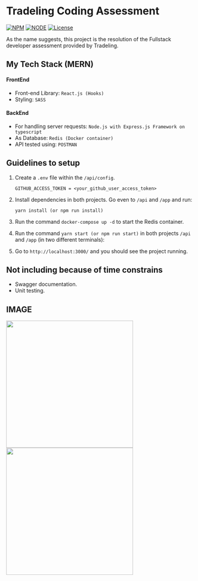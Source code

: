 # Tradeling Coding Assessment
[![NPM](https://img.shields.io/static/v1?label=npm&message=6.14.10&color=blue)](https://shields.io/)
[![NODE](https://img.shields.io/static/v1?label=node&message=14.15.4&color=success)](https://shields.io/)
[![License](https://img.shields.io/badge/license-MIT-green.svg)](https://shields.io/)

As the name suggests, this project is the resolution of the Fullstack developer assessment provided by Tradeling.

## My Tech Stack (MERN)

#### FrontEnd
* Front-end Library: `React.js (Hooks)`
* Styling: `SASS`

#### BackEnd
* For handling server requests: `Node.js with Express.js Framework on typescript`
* As Database: `Redis (Docker container)`
* API tested using: `POSTMAN`

## Guidelines to setup
1. Create a `.env` file within the `/api/config`.
    ```
    GITHUB_ACCESS_TOKEN = <your_github_user_access_token>
    ```
2. Install dependencies in both projects. Go even to `/api` and `/app` and run: 
    ```
    yarn install (or npm run install)
    ```
3. Run the command `docker-compose up -d` to start the Redis container.

4. Run the command `yarn start (or npm run start)` in both projects `/api` and `/app` (in two different terminals): 

5. Go to `http://localhost:3000/` and you should see the project running.

## Not including because of time constrains
* Swagger documentation.
* Unit testing.

## IMAGE
<img src="https://tradeling.s3.amazonaws.com/Screen+Shot+2021-02-03+at+11.44.45+PM.png" width=340px />
<img src="https://tradeling.s3.amazonaws.com/Screen+Shot+2021-02-04+at+12.09.50+AM.png" width=340px />
